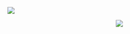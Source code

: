 ![](https://64.media.tumblr.com/2a3da1602f918c2d579e590ca9188264/a9c1c1861b86c1fe-28/s2048x3072/d07a8439d22db2370824ebeabde4464cafc4af24.pnj)
<center><img src= "https://64.media.tumblr.com/3029cf5406257caf82b9ff69bbb1a12f/17b8539440567930-25/s500x750/86fa10faeca12c09e7fc81f45be2141b7918dcf8.gifv"
